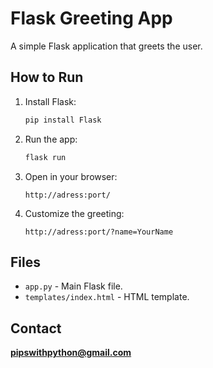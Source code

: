 # Flask Greeting App

A simple Flask application that greets the user.

## How to Run

1. Install Flask:
   ```bash
   pip install Flask
   ```

2. Run the app:
   ```bash
   flask run
   ```

3. Open in your browser:
   ```
   http://adress:port/
   ```

4. Customize the greeting:
   ```
   http://adress:port/?name=YourName
   ```

## Files

- `app.py` - Main Flask file.
- `templates/index.html` - HTML template.

## Contact

**pipswithpython@gmail.com**